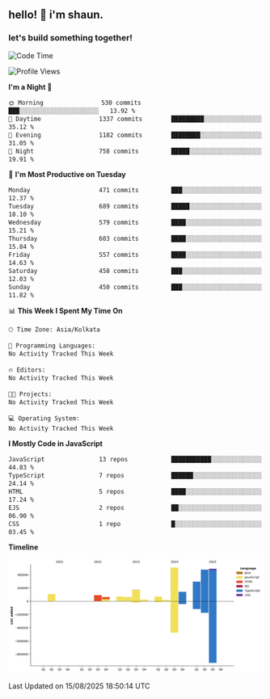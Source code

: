 ## hello! 👋 i'm shaun. 
### let's build something together!
<!--START_SECTION:waka-->
![Code Time](http://img.shields.io/badge/Code%20Time-403%20hrs%204%20mins-blue)

![Profile Views](http://img.shields.io/badge/Profile%20Views-0-blue)

**I'm a Night 🦉** 

```text
🌞 Morning                530 commits         ███░░░░░░░░░░░░░░░░░░░░░░   13.92 % 
🌆 Daytime                1337 commits        █████████░░░░░░░░░░░░░░░░   35.12 % 
🌃 Evening                1182 commits        ████████░░░░░░░░░░░░░░░░░   31.05 % 
🌙 Night                  758 commits         █████░░░░░░░░░░░░░░░░░░░░   19.91 % 
```
📅 **I'm Most Productive on Tuesday** 

```text
Monday                   471 commits         ███░░░░░░░░░░░░░░░░░░░░░░   12.37 % 
Tuesday                  689 commits         █████░░░░░░░░░░░░░░░░░░░░   18.10 % 
Wednesday                579 commits         ████░░░░░░░░░░░░░░░░░░░░░   15.21 % 
Thursday                 603 commits         ████░░░░░░░░░░░░░░░░░░░░░   15.84 % 
Friday                   557 commits         ████░░░░░░░░░░░░░░░░░░░░░   14.63 % 
Saturday                 458 commits         ███░░░░░░░░░░░░░░░░░░░░░░   12.03 % 
Sunday                   450 commits         ███░░░░░░░░░░░░░░░░░░░░░░   11.82 % 
```


📊 **This Week I Spent My Time On** 

```text
🕑︎ Time Zone: Asia/Kolkata

💬 Programming Languages: 
No Activity Tracked This Week

🔥 Editors: 
No Activity Tracked This Week

🐱‍💻 Projects: 
No Activity Tracked This Week

💻 Operating System: 
No Activity Tracked This Week
```

**I Mostly Code in JavaScript** 

```text
JavaScript               13 repos            ███████████░░░░░░░░░░░░░░   44.83 % 
TypeScript               7 repos             ██████░░░░░░░░░░░░░░░░░░░   24.14 % 
HTML                     5 repos             ████░░░░░░░░░░░░░░░░░░░░░   17.24 % 
EJS                      2 repos             ██░░░░░░░░░░░░░░░░░░░░░░░   06.90 % 
CSS                      1 repo              █░░░░░░░░░░░░░░░░░░░░░░░░   03.45 % 
```



**Timeline**

![Lines of Code chart](https://raw.githubusercontent.com/ShaunDaniel/ShaunDaniel/main/assets/bar_graph.png)


 Last Updated on 15/08/2025 18:50:14 UTC
<!--END_SECTION:waka-->
